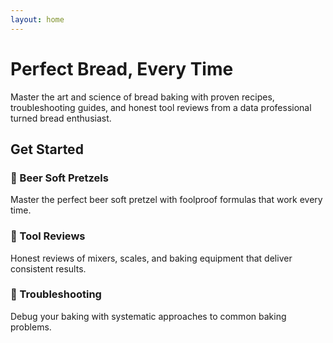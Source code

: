 ```yaml
---
layout: home
---
```


<!-- Hero Section -->
<div class="hero-section">
  <h1>Perfect Bread, Every Time</h1>
  <p>Master the art and science of bread baking with proven recipes, troubleshooting guides, and honest tool reviews from a data professional turned bread enthusiast.</p>
</div>

<!-- Featured Content -->
<section class="featured-content">
  <h2>Get Started</h2>
  <div class="feature-grid">
    <div class="feature-item">
      <h3>🥨 Beer Soft Pretzels</h3>
      <p>Master the perfect beer soft pretzel with foolproof formulas that work every time.</p>
    </div>
    <div class="feature-item">
      <h3>🔧 Tool Reviews</h3>
      <p>Honest reviews of mixers, scales, and baking equipment that deliver consistent results.</p>
    </div>
    <div class="feature-item">
      <h3>🧪 Troubleshooting</h3>
      <p>Debug your baking with systematic approaches to common baking problems.</p>
    </div>
  </div>
</section>
